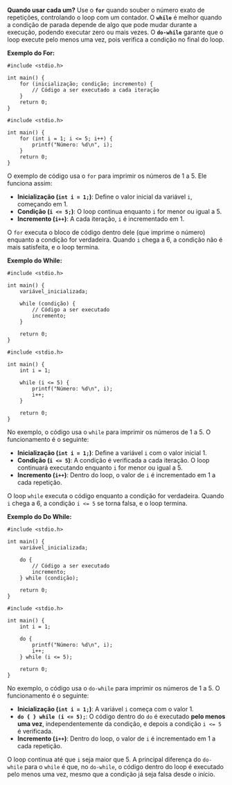 **Quando usar cada um?**
Use o **`for`** quando souber o número exato de repetições, controlando o loop com um contador. O **`while`** é melhor quando a condição de parada depende de algo que pode mudar durante a execução, podendo executar zero ou mais vezes. O **`do-while`** garante que o loop execute pelo menos uma vez, pois verifica a condição no final do loop.

**Exemplo do For:**

```
#include <stdio.h>

int main() {
    for (inicialização; condição; incremento) {
        // Código a ser executado a cada iteração
    }
    return 0;
}

```

```
#include <stdio.h>

int main() {
    for (int i = 1; i <= 5; i++) {
        printf("Número: %d\n", i);
    }
    return 0;
}

```

O exemplo de código usa o `for` para imprimir os números de 1 a 5. Ele funciona assim:

- **Inicialização (`int i = 1;`)**: Define o valor inicial da variável `i`, começando em 1.
- **Condição (`i <= 5;`)**: O loop continua enquanto `i` for menor ou igual a 5.
- **Incremento (`i++`)**: A cada iteração, `i` é incrementado em 1.

O `for` executa o bloco de código dentro dele (que imprime o número) enquanto a condição for verdadeira. Quando `i` chega a 6, a condição não é mais satisfeita, e o loop termina.

**Exemplo do While:**

```
#include <stdio.h>

int main() {
    variável_inicializada;
    
    while (condição) {
        // Código a ser executado
        incremento;
    }
    
    return 0;
}

```

```
#include <stdio.h>

int main() {
    int i = 1;
    
    while (i <= 5) {
        printf("Número: %d\n", i);
        i++;
    }
    
    return 0;
}

```

No exemplo, o código usa o `while` para imprimir os números de 1 a 5. O funcionamento é o seguinte:

- **Inicialização (`int i = 1;`)**: Define a variável `i` com o valor inicial 1.
- **Condição (`i <= 5`)**: A condição é verificada a cada iteração. O loop continuará executando enquanto `i` for menor ou igual a 5.
- **Incremento (`i++`)**: Dentro do loop, o valor de `i` é incrementado em 1 a cada repetição.

O loop `while` executa o código enquanto a condição for verdadeira. Quando `i` chega a 6, a condição `i <= 5` se torna falsa, e o loop termina.

**Exemplo do Do While:**

```
#include <stdio.h>

int main() {
    variável_inicializada;
    
    do {
        // Código a ser executado
        incremento;
    } while (condição);
    
    return 0;
}

```

```
#include <stdio.h>

int main() {
    int i = 1;
    
    do {
        printf("Número: %d\n", i);
        i++;
    } while (i <= 5);
    
    return 0;
}

```

No exemplo, o código usa o `do-while` para imprimir os números de 1 a 5. O funcionamento é o seguinte:

- **Inicialização (`int i = 1;`)**: A variável `i` começa com o valor 1.
- **`do { } while (i <= 5);`**: O código dentro do `do` é executado **pelo menos uma vez**, independentemente da condição, e depois a condição `i <= 5` é verificada.
- **Incremento (`i++`)**: Dentro do loop, o valor de `i` é incrementado em 1 a cada repetição.

O loop continua até que `i` seja maior que 5. A principal diferença do `do-while` para o `while` é que, no `do-while`, o código dentro do loop é executado pelo menos uma vez, mesmo que a condição já seja falsa desde o início.

